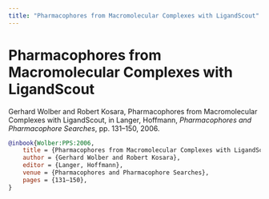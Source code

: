 ```yaml
---
title: "Pharmacophores from Macromolecular Complexes with LigandScout"
---
```


# Pharmacophores from Macromolecular Complexes with LigandScout

Gerhard Wolber and Robert Kosara, Pharmacophores from Macromolecular Complexes with LigandScout, in Langer, Hoffmann, _Pharmacophores and Pharmacophore Searches_, pp. 131–150, 2006.


```bibtex
@inbook{Wolber:PPS:2006,
	title = {Pharmacophores from Macromolecular Complexes with LigandScout},
	author = {Gerhard Wolber and Robert Kosara},
	editor = {Langer, Hoffmann},
	venue = {Pharmacophores and Pharmacophore Searches},
	pages = {131–150},
}
```

